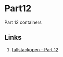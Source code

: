 # Part12

Part 12 containers

## Links
1. [fullstackopen - Part 12](https://fullstackopen.com/en/part12/introduction_to_containers)

